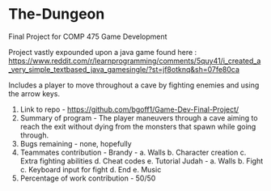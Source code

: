 # The-Dungeon
Final Project for COMP 475 Game Development

Project vastly expounded upon a java game found here : 
https://www.reddit.com/r/learnprogramming/comments/5quy41/i_created_a_very_simple_textbased_java_gamesingle/?st=jf8otknq&sh=07fe80ca

Includes a player to move throughout a cave by fighting enemies
and using the arrow keys.

1. Link to repo - https://github.com/bgoff1/Game-Dev-Final-Project/
2. Summary of program - The player maneuvers through a cave aiming to reach the exit without dying from the monsters that spawn while going through.
3. Bugs remaining - none, hopefully
4. Teammates contribution - 
      Brandy - 
          a. Walls
          b. Character creation
          c. Extra fighting abilities
          d. Cheat codes
          e. Tutorial
      Judah - 
          a. Walls
          b. Fight
          c. Keyboard input for fight
          d. End
          e. Music
5. Percentage of work contribution - 50/50
